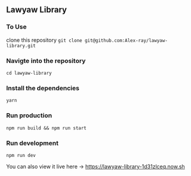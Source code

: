 ## Lawyaw Library

### To Use
clone this repository
`git clone git@github.com:Alex-ray/lawyaw-library.git`

### Navigte into the repository
`cd lawyaw-library`

### Install the dependencies
`yarn`

### Run production
`npm run build && npm run start`

### Run development
`npm run dev`


You can also view it live here -> https://lawyaw-library-1d31zlceq.now.sh